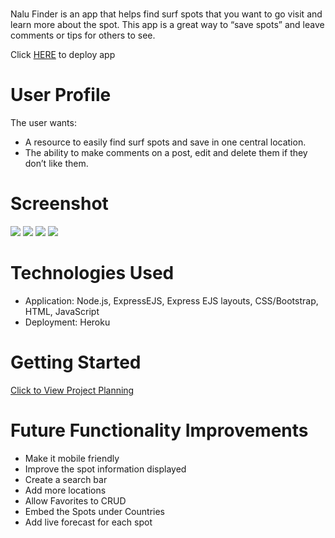 # <Nalu Finder>

Nalu Finder is an app that helps find surf spots that you want to go visit and learn more about the spot. This app is a great way to “save spots” and leave comments or tips for others to see. 

Click
<a href="https://surf-app9.herokuapp.com/">HERE</a>
to deploy app

# User Profile

The user wants:
- A resource to easily find surf spots and save in one central location.
- The ability to make comments on a post, edit and delete them if they don’t like them.

# Screenshot

<img src="https://i.imgur.com/ThElPzw.png">
<img src="https://i.imgur.com/N9PzGXB.png">
<img src="https://i.imgur.com/vW3ewkL.png">
<img src="https://i.imgur.com/2H4Lq0U.png">

# Technologies Used

- Application: Node.js, ExpressEJS, Express EJS layouts, CSS/Bootstrap, HTML, JavaScript
- Deployment: Heroku

# Getting Started

[Click to View Project Planning](https://trello.com/b/Hvz1RupF/project-2)

# Future Functionality Improvements

- Make it mobile friendly
- Improve the spot information displayed 
- Create a search bar
- Add more locations
- Allow Favorites to CRUD
- Embed the Spots under Countries 
- Add live forecast for each spot 